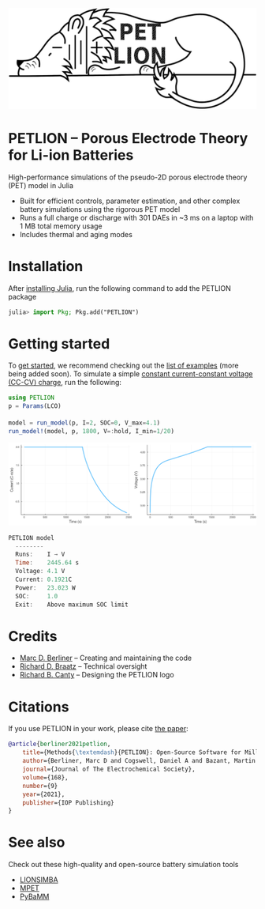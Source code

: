![PETLION_logo](docs/logo/PETLION_small.png)


# PETLION – Porous Electrode Theory for Li-ion Batteries

High-performance simulations of the pseudo-2D porous electrode theory (PET) model in Julia
+ Built for efficient controls, parameter estimation, and other complex battery simulations using the rigorous PET model
+ Runs a full charge or discharge with 301 DAEs in ~3 ms on a laptop with 1 MB total memory usage
+ Includes thermal and aging modes

# Installation
After [installing Julia](https://julialang.org/downloads/), run the following command to add the PETLION package
```julia
julia> import Pkg; Pkg.add("PETLION")
```

# Getting started
To [get started](examples/getting_started.ipynb), we recommend checking out the [list of examples](examples) (more being added soon). To simulate a simple [constant current-constant voltage (CC-CV) charge](examples/CC-CV.ipynb), run the following:
```julia
using PETLION
p = Params(LCO)

model = run_model(p, I=2, SOC=0, V_max=4.1)
run_model!(model, p, 1800, V=:hold, I_min=1/20)
```
<img src="https://raw.githubusercontent.com/MarcBerliner/PETLION.jl/master/docs/example_pictures/CCCV_I.png" width="50%"><img src="https://raw.githubusercontent.com/MarcBerliner/PETLION.jl/master/docs/example_pictures/CCCV_V.png" width="50%">
```julia
PETLION model
  --------
  Runs:    I → V
  Time:    2445.64 s
  Voltage: 4.1 V
  Current: 0.1921C
  Power:   23.023 W
  SOC:     1.0
  Exit:    Above maximum SOC limit
```

# Credits
+ [Marc D. Berliner](https://marcberliner.com/) – Creating and maintaining the code
+ [Richard D. Braatz](https://cheme.mit.edu/profile/richard-d-braatz/) – Technical oversight
+ [Richard B. Canty](https://scholar.google.com/citations?user=MqAWccAAAAAJ&hl=en) – Designing the PETLION logo

# Citations
If you use PETLION in your work, please cite [the paper](https://iopscience.iop.org/article/10.1149/1945-7111/ac201c):
```bibtex
@article{berliner2021petlion,
	title={Methods{\textemdash}{PETLION}: Open-Source Software for Millisecond-Scale Porous Electrode Theory-Based Lithium-Ion Battery Simulations},
	author={Berliner, Marc D and Cogswell, Daniel A and Bazant, Martin Z and Braatz, Richard D},
	journal={Journal of The Electrochemical Society},
	volume={168},
	number={9}
	year={2021},
	publisher={IOP Publishing}
}
```

# See also
Check out these high-quality and open-source battery simulation tools
+ [LIONSIMBA](https://github.com/lionsimbatoolbox/LIONSIMBA)
+ [MPET](https://bitbucket.org/bazantgroup/mpet/)
+ [PyBaMM](https://github.com/pybamm-team/PyBaMM)
